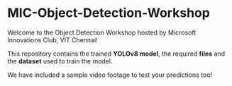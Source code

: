 # MIC-Object-Detection-Workshop
Welcome to the Object Detection Workshop hosted by Microsoft Innovations Club, VIT Chennai!

This repository contains the trained **YOLOv8 model**, the required **files** and the **dataset** used to train the model.

We have included a sample video footage to test your predictions too!
